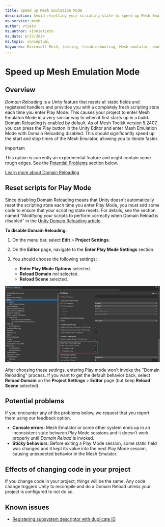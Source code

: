 ```yaml
---
title: Speed up Mesh Emulation Mode
description: Avoid resetting your scripting state to speed up Mesh Emulation Mode.
ms.service: mesh
author: vtieto
ms.author: vinnietieto
ms.date: 6/27/2024
ms.topic: conceptual
keywords: Microsoft Mesh, testing, troubleshooting, Mesh emulator, emulator, troubleshooting, debugging, Mesh Emulation Mode, emulation
---
```


# Speed up Mesh Emulation Mode

## Overview

*Domain Reloading* is a Unity feature that resets all static fields and registered handlers and provides you with a completely fresh scripting state each time you enter Play Mode. This causes your project to enter Mesh Emulaton Mode in a very similar way to when it first starts up in a build. Domain Reloading is enabled by default. As of Mesh Toolkit version 5.2407, you can press the Play button in the Unity Editor and enter Mesh Emulation Mode with Domain Reloading disabled. This should significantly speed up the start and stop times of the Mesh Emulator, allowing you to iterate faster.

> [!IMPORTANT]
> This option is currently an experimental feature and might contain some rough edges. See the [Potential Problems](#potential-problems) section below.
 
[Learn more about Domain Reloading](https://docs.unity3d.com/Manual/DomainReloading.html)
 
## Reset scripts for Play Mode

Since disabling Domain Reloading means that Unity doesn't automatically reset the scripting state each time you enter Play Mode, you must add some code to ensure that your scripting state resets. For details, see the section named "Modifying your scripts to perform correctly when Domain Reload is disabled" in the [Unity Domain Reloading article](https://docs.unity3d.com/Manual/DomainReloading.html).
 
**To disable Domain Reloading**:  
1. On the menu bar, select **Edit** > **Project Settings**.
1. On the **Editor** page, navigate to the **Enter Play Mode Settings** section.
1. You should choose the following settings:

    - **Enter Play Mode Options** selected.
    - **Reload Domain** *not* selected.
    - **Reload Scene** selected.

![A screenshot of the Enter Play Mode Settings property on the Project Settings Editor page.](../../media/debug-and-optimize/reset-scripting-state/001-enter-play-mode-settings.png)

After choosing these settings, entering Play mode won't invoke the "Domain Reloading" process. If you want to get the default behavior back, select **Reload Domain** on the **Project Settings** > **Editor** page (but keep **Reload Scene** selected).
 
## Potential problems

If you encounter any of the problems below, we request that you report them using our feedback option.

- **Console errors**: Mesh Emulator or some other system ends up in an inconsistent state between Play Mode sessions and it doesn't work properly until *Domain Reload* is invoked.  
- **Sticky behaviors**: Before exiting a Play Mode session, some static field was changed and it kept its value into the next Play Mode  session, causing unexpected behavior in the Mesh Emulator.
 
## Effects of changing code in your project

If you change code in your project, things will be the same. Any code change triggers Unity to recompile and do a Domain Reload unless your project is configured to not do so.

## Known issues

- [Registering subsystem descriptor with duplicate ID](https://docs.unity.cn/2021.1/Documentation/Manual/xrsdk-runtime-discovery.html)

